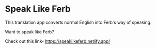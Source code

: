 # Speak Like Ferb

This translation app converts normal English into Ferb's way of speaking.

Want to speak like Ferb?

Check out this link- https://speaklikeferb.netlify.app/
